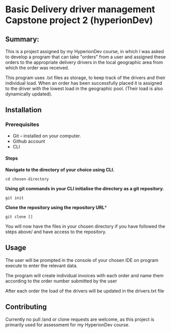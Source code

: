 # Basic Delivery driver management Capstone project 2 (hyperionDev)
## Summary:
This is a project assigned by my HyperionDev course, in which I was asked to develop a program that can take "orders" from a user and assigned these orders to the appropriate delivery drivers in the local geographic area from which the order was received.

This program uses .txt files as storage, to keep track of the drivers and their individual load. When an order has been successfully placed it is assigned to the driver with the lowest load in the geographic pool. (Their load is also dynamically updated).

## Installation

### Prerequisites

  * Git – installed on your computer. 
  * Github account 
  * CLI 

  #### Steps

  **Navigate to the directory of your choice using CLI.** 
  
  ```
  cd chosen-directory
  
  ```
  **Using git commands in your CLI initialise the directory as a git repository.**
  
  ```
  git init
  
  ```
  
  **Clone the repository using the repository URL*** 
  
  ```
  git clone []
  
  ```
  
  You will now have the files in your chosen directory if you have followed the steps above/ and have access to the repository.
  

## Usage

The user will be prompted in the console of your chosen IDE on program execute to enter the relevant data. 

The program will create individual invoices with each order and name them according to the order number submitted by the user

After each order the load of the drivers will be updated in the drivers.txt file

## Contributing

Currently no pull /and or clone requests are welcome, as this project is primarily used for assessment for my HyperionDev course.
